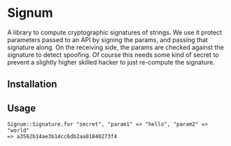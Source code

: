 Signum
======

A library to compute cryptographic signatures of strings. We use it protect
parameters passed to an API by signing the params, and passing that signature
along. On the receiving side, the params are checked against the signature to
detect spoofing. Of course this needs some kind of secret to prevent a slightly
higher skilled hacker to just re-compute the signature.

Installation
------------

Usage
-----

    Signum::Signature.for "secret", "param1" => "hello", "param2" => "world"
    => a3562b14ae3b14cc6db2aa01840273f4
